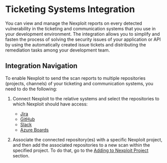 # Ticketing Systems Integration
You can view and manage the Nexploit reports on every detected vulnerability in the ticketing and communication systems that you use in your development environment. The integration allows you to simplify and fasten the process of solving the security issues of your application or API by using the automatically created issue tickets and distributing the remediation tasks among your development team.  

## Integration Navigation <!-- {docsify-ignore} -->
To enable Nexploit to send the scan reports to multiple repositories (projects, channels) of your ticketing and communication systems, you need to do the following:
1. Connect Nexploit to the relative systems and select the repositories to which Nexploit should have access: 
    * [Jira](guide/pipeline-integration/ticketing-systems/integrating-with-nexploit/jira.md)
    * [GitHub](guide/pipeline-integration/ticketing-systems/integrating-with-nexploit/github.md)
    * [Slack](guide/pipeline-integration/ticketing-systems/integrating-with-nexploit/slack.md)
    * [Azure Boards](guide/pipeline-integration/ticketing-systems/integrating-with-nexploit/azure.md)

2. Associate the connected repository(es) with a specific Nexploit project, and then add the associated repositories to a new scan within the specified project. To do that, go to the [Adding to Nexploit Project](guide/pipeline-integration/ticketing-systems/adding-to-project.md) section.